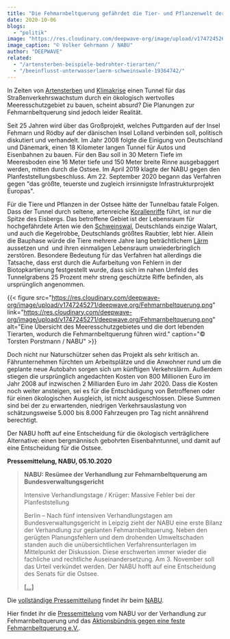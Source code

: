 ```yaml
---
title: "Die Fehmarnbeltquerung gefährdet die Tier- und Pflanzenwelt der Ostsee"
date: 2020-10-06
blogs: 
  - "politik"
image: "https://res.cloudinary.com/deepwave-org/image/upload/v1747245269/deepwave.org/200828-nabu-fehmarn-luftbild-volker-gehrmann680.png"
image_caption: "© Volker Gehrmann / NABU"
author: "DEEPWAVE"
related: 
  - "/artensterben-beispiele-bedrohter-tierarten/"
  - "/beeinflusst-unterwasserlaerm-schweinswale-19364742/"
---
```


In Zeiten von [Artensterben](https://www.deepwave.org/artensterben-beispiele-bedrohter-tierarten/) und [Klimakrise](https://www.deepwave.org/die-ozeane/klimawandel/) einen Tunnel für das Straßenverkehrswachstum durch ein ökologisch wertvolles Meeresschutzgebiet zu bauen, scheint absurd? Die Planungen zur Fehmarnbeltquerung sind jedoch leider Realität.

Seit 25 Jahren wird über das Großprojekt, welches Puttgarden auf der Insel Fehmarn und Rödby auf der dänischen Insel Lolland verbinden soll, politisch diskutiert und verhandelt. Im Jahr 2008 folgte die Einigung von Deutschland und Dänemark, einen 18 Kilometer langen Tunnel für Autos und Eisenbahnen zu bauen. Für den Bau soll in 30 Metern Tiefe im Meeresboden eine 16 Meter tiefe und 150 Meter breite Rinne ausgebaggert werden, mitten durch die Ostsee. Im April 2019 klagte der NABU gegen den Planfeststellungsbeschluss. Am 22. September 2020 begann das Verfahren gegen "das größte, teuerste und zugleich irrsinnigste Infrastrukturprojekt Europas".

Für die Tiere und Pflanzen in der Ostsee hätte der Tunnelbau fatale Folgen. Dass der Tunnel durch seltene, artenreiche [Korallenriffe](https://www.deepwave.org/die-ozeane/korallen/) führt, ist nur die Spitze des Eisbergs. Das betroffene Gebiet ist der Lebensraum für hochgefährdete Arten wie den [Schweinswal](https://www.deepwave.org/beeinflusst-unterwasserlaerm-schweinswale-19364742/), Deutschlands einzige Walart, und auch die Kegelrobbe, Deutschlands größtes Raubtier, lebt hier. Allein die Bauphase würde die Tiere mehrere Jahre lang beträchtlichem [Lärm](https://www.deepwave.org/die-ozeane/laerm/) aussetzen und  und ihren einmaligen Lebensraum unwiederbringlich zerstören. Besondere Bedeutung für das Verfahren hat allerdings die Tatsache, dass erst durch die Aufarbeitung von Fehlern in der Biotopkartierung festgestellt wurde, dass sich im nahen Umfeld des Tunnelgrabens 25 Prozent mehr streng geschützte Riffe befinden, als ursprünglich angenommen.

{{< figure src="https://res.cloudinary.com/deepwave-org/image/upload/v1747245271/deepwave.org/Fehmarnbeltquerung.png" link="https://res.cloudinary.com/deepwave-org/image/upload/v1747245271/deepwave.org/Fehmarnbeltquerung.png" alt="Eine Übersicht des Meeresschutzgebietes und die dort lebenden Tierarten, wodurch die Fehmarnbeltquerung führen wird." caption="© Torsten Porstmann / NABU" >}}

Doch nicht nur Naturschützer sehen das Projekt als sehr kritisch an. Fährunternehmen fürchten um Arbeitsplätze und die Anwohner rund um die geplante neue Autobahn sorgen sich um künftigen Verkehrslärm. Außerdem stiegen die ursprünglich angedachten Kosten von 800 Millionen Euro im Jahr 2008 auf inzwischen 2 Milliarden Euro im Jahr 2020. Dass die Kosten noch weiter ansteigen, sei es für die Entschädigung von Betroffenen oder für einen ökologischen Ausgleich, ist nicht ausgeschlossen. Diese Summen sind bei der zu erwartenden, niedrigen Verkehrsauslastung von schätzungsweise 5.000 bis 8.000 Fahrzeugen pro Tag nicht annährend berechtigt.

Der NABU hofft auf eine Entscheidung für die ökologisch verträglichere Alternative: einen bergmännisch gebohrten Eisenbahntunnel, und damit auf eine Entscheidung für die Ostsee.

**Pressemittelung, NABU, 05.10.2020**

> **NABU: Resümee der Verhandlung zur Fehmarnbeltquerung am Bundesverwaltungsgericht**
> 
> Intensive Verhandlungstage / Krüger: Massive Fehler bei der Planfeststellung
> 
> Berlin – Nach fünf intensiven Verhandlungstagen am Bundesverwaltungsgericht in Leipzig zieht der NABU eine erste Bilanz der Verhandlung zur geplanten Fehmarnbeltquerung. Neben den gerügten Planungsfehlern und dem drohenden Umweltschaden standen auch die unübersichtlichen Verfahrensunterlagen im Mittelpunkt der Diskussion. Diese erschwerten immer wieder die fachliche und rechtliche Auseinandersetzung. Am 3. November soll das Urteil verkündet werden. Der NABU hofft auf eine Entscheidung des Senats für die Ostsee.
> 
> [\[...\]](https://www.nabu.de/modules/presseservice/index.php?popup=true&db=presseservice&show=29802)

Die [vollständige Pressemitteilung](https://www.nabu.de/modules/presseservice/index.php?popup=true&db=presseservice&show=29802) findet ihr beim [NABU](https://www.nabu.de/).

Hier findet ihr die [Pressemittelung](https://www.nabu.de/presse/pressemitteilungen/index.php?popup=true&show=29702&db=presseservice) vom NABU vor der Verhandlung zur Fehmarnbeltquerung und das [Aktionsbündnis gegen eine feste Fehmarnbeltquerung e.V.](https://beltquerung.info/).
